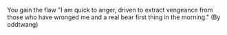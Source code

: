 You gain the flaw "I am quick to anger, driven to extract vengeance from those who have wronged me and a real bear first thing in the morning." (By oddtwang)